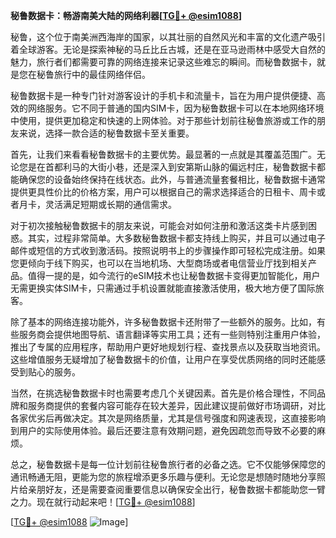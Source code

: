 **秘鲁数据卡：畅游南美大陆的网络利器[[TG💪+ @esim1088](https://t.me/s/esim1088)]**

秘鲁，这个位于南美洲西海岸的国家，以其壮丽的自然风光和丰富的文化遗产吸引着全球游客。无论是探索神秘的马丘比丘古城，还是在亚马逊雨林中感受大自然的魅力，旅行者们都需要可靠的网络连接来记录这些难忘的瞬间。而秘鲁数据卡，就是您在秘鲁旅行中的最佳网络伴侣。

秘鲁数据卡是一种专门针对游客设计的手机卡和流量卡，旨在为用户提供便捷、高效的网络服务。它不同于普通的国内SIM卡，因为秘鲁数据卡可以在本地网络环境中使用，提供更加稳定和快速的上网体验。对于那些计划前往秘鲁旅游或工作的朋友来说，选择一款合适的秘鲁数据卡至关重要。

首先，让我们来看看秘鲁数据卡的主要优势。最显著的一点就是其覆盖范围广。无论您是在首都利马的大街小巷，还是深入到安第斯山脉的偏远村庄，秘鲁数据卡都能确保您的设备始终保持在线状态。此外，与普通流量套餐相比，秘鲁数据卡通常提供更具性价比的价格方案，用户可以根据自己的需求选择适合的日租卡、周卡或者月卡，灵活满足短期或长期的通信需求。

对于初次接触秘鲁数据卡的朋友来说，可能会对如何注册和激活这类卡片感到困惑。其实，过程非常简单。大多数秘鲁数据卡都支持线上购买，并且可以通过电子邮件或短信的方式收到激活码。按照说明书上的步骤操作即可轻松完成注册。如果您更倾向于线下购买，也可以在当地机场、大型商场或者电信营业厅找到相关产品。值得一提的是，如今流行的eSIM技术也让秘鲁数据卡变得更加智能化，用户无需更换实体SIM卡，只需通过手机设置就能直接激活使用，极大地方便了国际旅客。

除了基本的网络连接功能外，许多秘鲁数据卡还附带了一些额外的服务。比如，有些服务商会提供地图导航、语言翻译等实用工具；还有一些则特别注重用户体验，推出了专属的应用程序，帮助用户更好地规划行程、查找景点以及获取当地资讯。这些增值服务无疑增加了秘鲁数据卡的价值，让用户在享受优质网络的同时还能感受到贴心的服务。

当然，在挑选秘鲁数据卡时也需要考虑几个关键因素。首先是价格合理性，不同品牌和服务商提供的套餐内容可能存在较大差异，因此建议提前做好市场调研，对比各家优劣后再做决定。其次是网络质量，尤其是信号强度和网速表现，这直接影响到用户的实际使用体验。最后还要注意有效期问题，避免因疏忽而导致不必要的麻烦。

总之，秘鲁数据卡是每一位计划前往秘鲁旅行者的必备之选。它不仅能够保障您的通讯畅通无阻，更能为您的旅程增添更多乐趣与便利。无论您是想随时随地分享照片给亲朋好友，还是需要查阅重要信息以确保安全出行，秘鲁数据卡都能助您一臂之力。现在就行动起来吧！[[TG💪+ @esim1088](https://t.me/s/esim1088)]

[[TG💪+ @esim1088](https://t.me/s/esim1088) ![Image](https://i.postimg.cc/4NQfJmqS/Snipaste-2025-05-13-00-14-12.png)]
